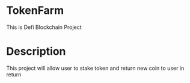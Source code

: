 # TokenFarm
This is Defi Blockchain Project

# Description
This project will allow user to stake token and return new coin to user in return
